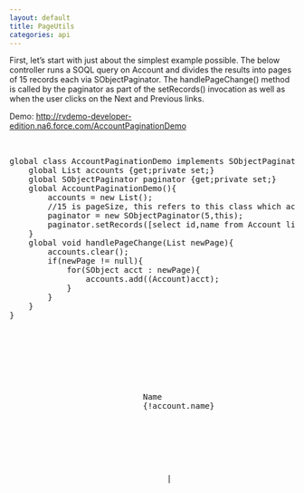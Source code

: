 ```yaml
---
layout: default
title: PageUtils
categories: api
---
```


First, let’s start with just about the simplest example possible. The below controller runs a SOQL query on Account and divides the results into pages of 15 records each via SObjectPaginator. The handlePageChange() method is called by the paginator as part of the setRecords() invocation as well as when the user clicks on the Next and Previous links.

Demo: http://rvdemo-developer-edition.na6.force.com/AccountPaginationDemo
<pre class="brush: java">
<!-- ======================================================= -->
<!-- Controller -->
global class AccountPaginationDemo implements SObjectPaginatorListener {
	global List<Account> accounts {get;private set;}
	global SObjectPaginator paginator {get;private set;}
	global AccountPaginationDemo(){
		accounts = new List<Account>();
		//15 is pageSize, this refers to this class which acts as listener to paginator
		paginator = new SObjectPaginator(5,this);
		paginator.setRecords([select id,name from Account limit 100]);
	}
	global void handlePageChange(List<SObject> newPage){
		accounts.clear();
		if(newPage != null){
			for(SObject acct : newPage){
				accounts.add((Account)acct);
			}
		}
	}
}
<!-- Page: page -->
<apex:page showHeader="false" sidebar="false" standardStylesheets="true" controller="AccountPaginationDemo">
	<apex:composition template="DemoTemplate">
		<apex:define name="body">
			<apex:form >
			    <apex:pageBlock title="Accounts" id="accounts">
			        <apex:pageBlockTable value="{!accounts}" var="account">
						<apex:column >
							<apex:facet name="header">Name</apex:facet>
							<apex:outputPanel >{!account.name}</apex:outputPanel>
						</apex:column>
						<apex:facet name="footer">
							<apex:outputPanel >
								<apex:outputText value="Page {!paginator.pageNumberDisplayFriendly} of {!paginator.pageCount} in {!paginator.recordCount} Results"/>
								<apex:outputPanel >    </apex:outputPanel>
								<apex:commandLink value="Previous" action="{!paginator.previous}"
									rendered="{!IF(paginator.hasPrevious,'true','false')}"/>
								<apex:outputText value="Previous" rendered="{!IF(NOT(paginator.hasPrevious),'true','false')}"/>
								<apex:outputPanel > | </apex:outputPanel>
								<apex:commandLink value="Next" action="{!paginator.next}"
									rendered="{!IF(paginator.hasNext,'true','false')}"/>
								<apex:outputText value="Next" rendered="{!IF(NOT(paginator.hasNext),'true','false')}"/>
							</apex:outputPanel>
						</apex:facet>
			        </apex:pageBlockTable>
			    </apex:pageBlock>
			</apex:form>
		</apex:define>
	</apex:composition>
</apex:page>
</pre>
